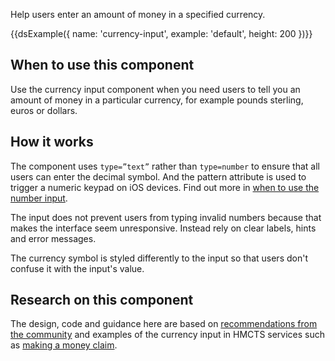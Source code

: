 

Help users enter an amount of money in a specified currency.

{{dsExample({
  name: 'currency-input',
  example: 'default',
  height: 200
})}}

## When to use this component

Use the currency input component when you need users to tell you an amount of money in a particular currency, for example pounds sterling, euros or dollars.

## How it works

The component uses `type=”text”` rather than `type=number` to ensure that all users can enter the decimal symbol. And the pattern attribute is used to trigger a numeric keypad on iOS devices. Find out more in [when to use the number input](https://adamsilver.io/articles/form-design-when-to-use-the-number-input/).

The input does not prevent users from typing invalid numbers because that makes the interface seem unresponsive. Instead rely on clear labels, hints and error messages.

The currency symbol is styled differently to the input so that users don't confuse it with the input's value.

## Research on this component

The design, code and guidance here are based on [recommendations from the community](https://github.com/alphagov/govuk-design-system-backlog/issues/68) and examples of the currency input in HMCTS services such as [making a money claim](https://www.gov.uk/make-money-claim).